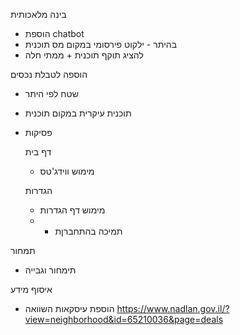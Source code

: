 בינה מלאכותית
- הוספת chatbot
- בהיתר - ילקוט פירסומי במקום מס תוכנית
- להציג תוקף תוכנית + ממתי חלה

הוספה לטבלת נכסים
- שטח לפי היתר
- תוכנית עיקרית במקום תוכנית 
- פסיקות

  דף בית
  - מימוש ווידג'טס
 
  הגדרות
  - מימוש דף הגדרות
  - - תמיכה בהתחברןת

תמחור
- תימחור וגבייה

איסוף מידע
- הוספת עיסקאות השוואה https://www.nadlan.gov.il/?view=neighborhood&id=65210036&page=deals
